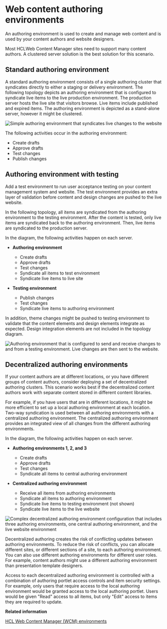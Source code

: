 # Web content authoring environments

An authoring environment is used to create and manage web content and is used by your content authors and website designers.

Most HCLWeb Content Manager sites need to support many content authors. A clustered server solution is the best solution for this scenario.

## Standard authoring environment

A standard authoring environment consists of a single authoring cluster that syndicates directly to either a staging or delivery environment. The following topology depicts an authoring environment that is configured to syndicate live items to the live production environment. The production server hosts the live site that visitors browse. Live items include published and expired items. The authoring environment is depicted as a stand-alone server, however it might be clustered.

![Simple authoring environment that syndicates live changes to the website](../images/wcm_authoring.jpg)

The following activities occur in the authoring environment:

-   Create drafts
-   Approve drafts
-   Test changes
-   Publish changes

## Authoring environment with testing

Add a test environment to run user acceptance testing on your content management system and website. The test environment provides an extra layer of validation before content and design changes are pushed to the live website.

In the following topology, all items are syndicated from the authoring environment to the testing environment. After the content is tested, only live items are syndicated back to the authoring environment. Then, live items are syndicated to the production server.

In the diagram, the following activities happen on each server.

-   **Authoring environment**

    -   Create drafts
    -   Approve drafts
    -   Test changes
    -   Syndicate all items to test environment
    -   Syndicate live items to live site
-   **Testing environment**

    -   Publish changes
    -   Test changes
    -   Syndicate live items to authoring environment

In addition, theme changes might be pushed to testing environment to validate that the content elements and design elements integrate as expected. Design integration elements are not included in the topology diagram.

![Authoring environment that is configured to send and receive changes to and from a testing environment. Live changes are then sent to the website.](../images/wcm_authoring_uat.jpg)

## Decentralized authoring environments

If your content authors are at different locations, or you have different groups of content authors, consider deploying a set of decentralized authoring clusters. This scenario works best if the decentralized content authors work with separate content stored in different content libraries.

For example, if you have users that are in different locations, it might be more efficient to set up a local authoring environment at each location. Two-way syndication is used between all authoring environments with a centralized authoring environment. The centralized authoring environment provides an integrated view of all changes from the different authoring environments.

In the diagram, the following activities happen on each server.

-   **Authoring environments 1, 2, and 3**

    -   Create drafts
    -   Approve drafts
    -   Test changes
    -   Syndicate all items to central authoring environment
-   **Centralized authoring environment**

    -   Receive all items from authoring environments
    -   Syndicate all items to authoring environment
    -   Syndicate live items to testing environment \(not shown\)
    -   Syndicate live items to the live website

![Complex decentralized authoring environment configuration that includes three authoring environments, one central authoring environment, and the live website environment](../images/wcm_authoring_decentralized.jpg)

Decentralized authoring creates the risk of conflicting updates between authoring environments. To reduce the risk of conflicts, you can allocate different sites, or different sections of a site, to each authoring environment. You can also use different authoring environments for different user roles. For example, content authors might use a different authoring environment than presentation template designers.

Access to each decentralized authoring environment is controlled with a combination of authoring portlet access controls and item security settings. For example, only users that require access to the local authoring environment would be granted access to the local authoring portlet. Users would be given "Read" access to all items, but only "Edit" access to items they are required to update.


**Related information**  


[HCL Web Content Manager \(WCM\) environments](../wcm/wcm_deploy.md)

